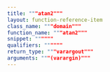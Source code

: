 ```yaml
---
title: """atan2"""
layout: function-reference-item
class_name: """domain"""
function_name: """atan2"""
snippet: """"""
qualifiers: """"""
return_type: """varargout"""
arguments: """(varargin)"""
---
```



